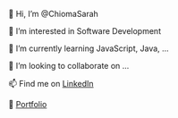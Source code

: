 👋 Hi, I’m @ChiomaSarah

👀 I’m interested in Software Development

🌱 I’m currently learning JavaScript, Java, ...

💞️ I’m looking to collaborate on ...

📫 Find me on [LinkedIn](https://www.linkedin.com/in/sarah-osuji-a5821b121/)

💼 [Portfolio](https://chiomasarah.github.io/Personal-Portfolio-Project/)

<!---
ChiomaSarah/ChiomaSarah is a ✨ special ✨ repository because its `README.md` (this file) appears on your GitHub profile.
You can click the Preview link to take a look at your changes.
--->
